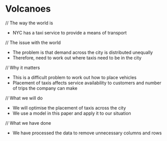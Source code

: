 # Volcanoes

// The way the world is
- NYC has a taxi service to provide a means of transport

// The issue with the world
- The problem is that demand across the city is distributed unequally
- Therefore, need to work out where taxis need to be in the city

// Why it matters
- This is a difficult problem to work out how to place vehicles
- Placement of taxis affects service availability to customers and number of trips the company can make

// What we will do
- We will optimise the placement of taxis across the city
- We use a model in this paper and apply it to our situation

// What we have done
- We have processed the data to remove unnecessary columns and rows

